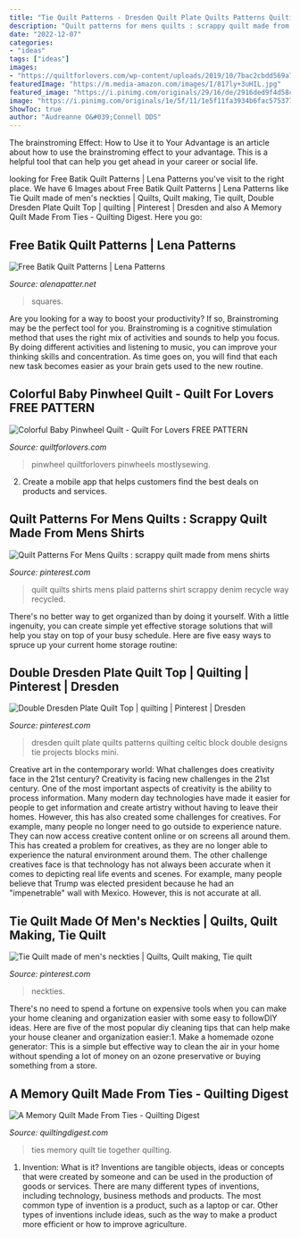 ```yaml
---
title: "Tie Quilt Patterns - Dresden Quilt Plate Quilts Patterns Quilting Celtic Block Double Designs Tie Projects Blocks Mini"
description: "Quilt patterns for mens quilts : scrappy quilt made from mens shirts"
date: "2022-12-07"
categories:
- "ideas"
tags: ["ideas"]
images:
- "https://quiltforlovers.com/wp-content/uploads/2019/10/7bac2cbdd569a70f355847d9bc142406-scaled.jpg"
featuredImage: "https://m.media-amazon.com/images/I/817ly+3uHIL.jpg"
featured_image: "https://i.pinimg.com/originals/29/16/de/2916ded9f4d58c9b4ed4cff550b6794c.jpg"
image: "https://i.pinimg.com/originals/1e/5f/11/1e5f11fa3934b6fac5753774e00d1ac8.jpg"
ShowToc: true
author: "Audreanne O&#039;Connell DDS"
---
```



The brainstroming Effect: How to Use it to Your Advantage is an article about how to use the brainstroming effect to your advantage. This is a helpful tool that can help you get ahead in your career or social life.

	

		
looking for Free Batik Quilt Patterns | Lena Patterns you've visit to the right place. We have 6 Images about Free Batik Quilt Patterns | Lena Patterns like Tie Quilt made of men&#039;s neckties | Quilts, Quilt making, Tie quilt, Double Dresden Plate Quilt Top | quilting | Pinterest | Dresden and also A Memory Quilt Made From Ties - Quilting Digest. Here you go:
		
    
## Free Batik Quilt Patterns | Lena Patterns

<img loading=lazy src="https://m.media-amazon.com/images/I/817ly+3uHIL.jpg" onerror="this.onerror=null;this.src='https://tse3.mm.bing.net/th?id=OIP.j-G570SZ7v9zUddkE2CHqwHaFj&amp;pid=15.1';" alt="Free Batik Quilt Patterns | Lena Patterns">

_Source: alenapatter.net_

>squares. 

	

Are you looking for a way to boost your productivity? If so, Brainstroming may be the perfect tool for you. Brainstroming is a cognitive stimulation method that uses the right mix of activities and sounds to help you focus. By doing different activities and listening to music, you can improve your thinking skills and concentration. As time goes on, you will find that each new task becomes easier as your brain gets used to the new routine.

    
## Colorful Baby Pinwheel Quilt - Quilt For Lovers FREE PATTERN

<img loading=lazy src="https://quiltforlovers.com/wp-content/uploads/2019/10/7bac2cbdd569a70f355847d9bc142406-scaled.jpg" onerror="this.onerror=null;this.src='https://tse2.mm.bing.net/th?id=OIP.Wy99kkP6IIekQyJPoOlQjwHaLG&amp;pid=15.1';" alt="Colorful Baby Pinwheel Quilt - Quilt For Lovers FREE PATTERN">

_Source: quiltforlovers.com_

>pinwheel quiltforlovers pinwheels mostlysewing. 

	

2. Create a mobile app that helps customers find the best deals on products and services.

    
## Quilt Patterns For Mens Quilts : Scrappy Quilt Made From Mens Shirts

<img loading=lazy src="https://i.pinimg.com/originals/1e/5f/11/1e5f11fa3934b6fac5753774e00d1ac8.jpg" onerror="this.onerror=null;this.src='https://tse3.mm.bing.net/th?id=OIP.6fYEtqrunLqKNTX_KT5xeQHaLG&amp;pid=15.1';" alt="Quilt Patterns For Mens Quilts : scrappy quilt made from mens shirts">

_Source: pinterest.com_

>quilt quilts shirts mens plaid patterns shirt scrappy denim recycle way recycled. 

	

There's no better way to get organized than by doing it yourself. With a little ingenuity, you can create simple yet effective storage solutions that will help you stay on top of your busy schedule. Here are five easy ways to spruce up your current home storage routine: 

    
## Double Dresden Plate Quilt Top | Quilting | Pinterest | Dresden

<img loading=lazy src="https://i.pinimg.com/736x/93/dd/fa/93ddfaf528410b05859cf48fd844616a.jpg" onerror="this.onerror=null;this.src='https://tse4.mm.bing.net/th?id=OIP.7H-TluFEs92aYvD4OmMWuQHaI1&amp;pid=15.1';" alt="Double Dresden Plate Quilt Top | quilting | Pinterest | Dresden">

_Source: pinterest.com_

>dresden quilt plate quilts patterns quilting celtic block double designs tie projects blocks mini. 

	

Creative art in the contemporary world: What challenges does creativity face in the 21st century?
Creativity is facing new challenges in the 21st century. One of the most important aspects of creativity is the ability to process information. Many modern day technologies have made it easier for people to get information and create artistry without having to leave their homes. However, this has also created some challenges for creatives. For example, many people no longer need to go outside to experience nature. They can now access creative content online or on screens all around them. This has created a problem for creatives, as they are no longer able to experience the natural environment around them. The other challenge creatives face is that technology has not always been accurate when it comes to depicting real life events and scenes. For example, many people believe that Trump was elected president because he had an "impenetrable" wall with Mexico. However, this is not accurate at all.

    
## Tie Quilt Made Of Men&#039;s Neckties | Quilts, Quilt Making, Tie Quilt

<img loading=lazy src="https://i.pinimg.com/originals/29/16/de/2916ded9f4d58c9b4ed4cff550b6794c.jpg" onerror="this.onerror=null;this.src='https://tse1.mm.bing.net/th?id=OIP.QqRyX5a35pORAtaRbyubUwHaJ4&amp;pid=15.1';" alt="Tie Quilt made of men&#039;s neckties | Quilts, Quilt making, Tie quilt">

_Source: pinterest.com_

>neckties. 

	

There's no need to spend a fortune on expensive tools when you can make your home cleaning and organization easier with some easy to followDIY ideas. Here are five of the most popular diy cleaning tips that can help make your house cleaner and organization easier:1. Make a homemade ozone generator: This is a simple but effective way to clean the air in your home without spending a lot of money on an ozone preservative or buying something from a store.

    
## A Memory Quilt Made From Ties - Quilting Digest

<img loading=lazy src="http://quiltingdigest.com/wp-content/uploads/2016/04/f8681ecd97b4554d513d1695ec387875-e1462025316899.jpg" onerror="this.onerror=null;this.src='https://tse3.mm.bing.net/th?id=OIP.YaNfoqcwVSGkc38k02MaWQHaJ6&amp;pid=15.1';" alt="A Memory Quilt Made From Ties - Quilting Digest">

_Source: quiltingdigest.com_

>ties memory quilt tie together quilting. 

	

1. Invention: What is it?
Inventions are tangible objects, ideas or concepts that were created by someone and can be used in the production of goods or services. There are many different types of inventions, including technology, business methods and products. The most common type of invention is a product, such as a laptop or car. Other types of inventions include ideas, such as the way to make a product more efficient or how to improve agriculture.


